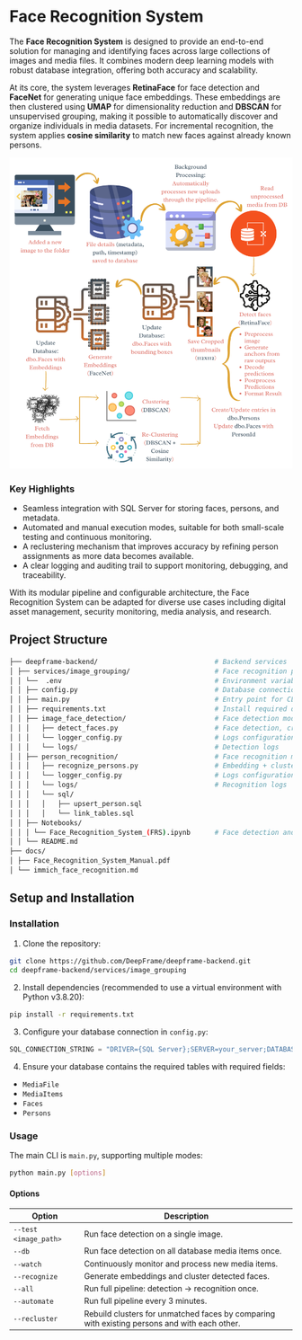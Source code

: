 # Face Recognition System

The **Face Recognition System** is designed to provide an end-to-end solution for managing and identifying faces across large collections of images and media files. It combines modern deep learning models with robust database integration, offering both accuracy and scalability. 

At its core, the system leverages **RetinaFace** for face detection and **FaceNet** for generating unique face embeddings. These embeddings are then clustered using **UMAP** for dimensionality reduction and **DBSCAN** for unsupervised grouping, making it possible to automatically discover and organize individuals in media datasets. For incremental recognition, the system applies **cosine similarity** to match new faces against already known persons.

![Face Recognition System](services/image_grouping/FaceRecognitionSystem.png)

### Key Highlights
- Seamless integration with SQL Server for storing faces, persons, and metadata.  
- Automated and manual execution modes, suitable for both small-scale testing and continuous monitoring.  
- A reclustering mechanism that improves accuracy by refining person assignments as more data becomes available.  
- A clear logging and auditing trail to support monitoring, debugging, and traceability.  

With its modular pipeline and configurable architecture, the Face Recognition System can be adapted for diverse use cases including digital asset management, security monitoring, media analysis, and research.
## Project Structure
```bash
├── deepframe-backend/                             # Backend services
│ ├── services/image_grouping/                     # Face recognition pipeline service
│ │ └──  .env                                      # Environment variables (DB credentials, configs)
│ │ ├── config.py                                  # Database connection
│ │ ├── main.py                                    # Entry point for CLI
│ │ ├── requirements.txt                           # Install required dependencies
│ │ ├── image_face_detection/                      # Face detection module
│ │ │   ├── detect_faces.py                        # Face detection, cropping & thumbnails
│ │ │   └── logger_config.py                       # Logs configuration
│ │ │   └── logs/                                  # Detection logs
│ │ ├── person_recognition/                        # Face recognition module
│ │ │   ├── recognize_persons.py                   # Embedding + clustering logic
│ │ │   └── logger_config.py                       # Logs configuration
│ │ │   └── logs/                                  # Recognition logs
│ │ │   └── sql/
│ │ │   │   ├── upsert_person.sql
│ │ │   │   └── link_tables.sql
│ │ ├── Notebooks/                 
│ │ │ └── Face_Recognition_System_(FRS).ipynb      # Face detection and recognition jupyter notebook
│ │ └── README.md
├── docs/
│ ├── Face_Recognition_System_Manual.pdf
│ └── immich_face_recognition.md
```

## Setup and Installation
### Installation

1. Clone the repository:

```bash
git clone https://github.com/DeepFrame/deepframe-backend.git
cd deepframe-backend/services/image_grouping
```

2. Install dependencies (recommended to use a virtual environment with Python v3.8.20):

```bash
pip install -r requirements.txt
```

3. Configure your database connection in `config.py`:

```python
SQL_CONNECTION_STRING = "DRIVER={SQL Server};SERVER=your_server;DATABASE=your_db;UID=user;PWD=password"
```

4. Ensure your database contains the required tables with required fields:

* `MediaFile`
* `MediaItems`
* `Faces`
* `Persons`

### Usage

The main CLI is `main.py`, supporting multiple modes:

```bash
python main.py [options]
```

#### Options

| Option                | Description                                                          |
| --------------------- | -------------------------------------------------------------------- |
| `--test <image_path>` | Run face detection on a single image.                                |
| `--db`                | Run face detection on all database media items once.                 |
| `--watch`             | Continuously monitor and process new media items.                    |
| `--recognize`         | Generate embeddings and cluster detected faces.                      |
| `--all`               | Run full pipeline: detection → recognition once.                     |
| `--automate`          | Run full pipeline every 3 minutes.                                   |
| `--recluster`         | Rebuild clusters for unmatched faces by comparing with existing persons and with each other. |

